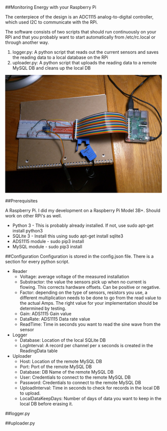 ##Monitoring Energy with your Raspberry Pi

The centerpiece of the design is an ADC1115 analog-to-digital controller, which used I2C to communicate with the RPi.

The software consists of two scripts that should run continuously on your RPi and that you probably want to start automatically from /etc/rc.local or through another way.

1. logger.py: A python script that reads out the current sensors and saves the reading data to a local database on the RPi
2. uploader.py: A python script that uploads the reading data to a remote MySQL DB and cleans up the local DB

![Here is a photo of what the prototype looks like](./HomeEnergyPrototype.jpg)

##Prerequisites

A Raspberry Pi.  I did my development on a Raspberry Pi Model 3B+. Should work on other RPi's as well.

- Python 3 - This is probably already installed.  If not, use sudo apt-get install python3 
- SQLite 3 - Install this using sudo apt-get install sqlite3 
- ADS1115 module - sudo pip3 install <TODO>
- MySQL module - sudo pip3 install <TODO>

##Configuration
Configuration is stored in the config.json file. There is a section for every python script.

- Reader
  - Voltage: average voltage of the measured installation
  - Substractor: the value the sensors pick up when no current is flowing. This corrects hardware offsets. Can be positive or negative.
  - Factor:  depending on the type of sensors, resistors you use, a different multiplication needs to be done to go from the read value to the actual Amps. The right value for your implementation should be determined by testing.
  - Gain: ADS1115 Gain value
  - DataRate: ADS1115 Data rate value
  - ReadTime: Time in seconds you want to read the sine wave from the sensor
- Logger
  - Database: Location of the local SQLite DB
  - LogInterval: A record per channel per x seconds is created in the ReadingData table
- Uploader
  - Host: Location of the remote MySQL DB
  - Port: Port of the remote MySQL DB
  - Database: DB Name of the remote MySQL DB
  - User: Credentials to connect to the remote MySQL DB
  - Password: Credentials to connect to the remote MySQL DB
  - UploadInterval: Time in seconds to check for records in the local DB to upload.
  - LocalDataKeepDays: Number of days of data you want to keep in the local DB before erasing it.

##logger.py

<TODO>
  
##uploader.py

<TODO>
